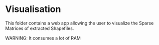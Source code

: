 # Visualisation

This folder contains a web app allowing the user to visualize the Sparse Matrices of extracted Shapefiles.

WARNING: It consumes a lot of RAM